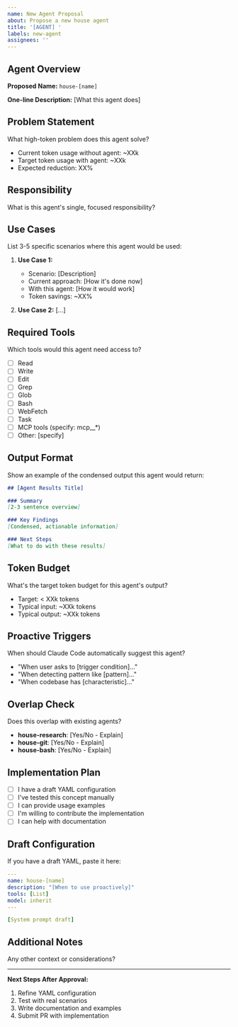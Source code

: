 ```yaml
---
name: New Agent Proposal
about: Propose a new house agent
title: '[AGENT] '
labels: new-agent
assignees: ''
---
```


## Agent Overview

**Proposed Name:** `house-[name]`

**One-line Description:** [What this agent does]

## Problem Statement

What high-token problem does this agent solve?
- Current token usage without agent: ~XXk
- Target token usage with agent: ~XXk
- Expected reduction: XX%

## Responsibility

What is this agent's single, focused responsibility?

## Use Cases

List 3-5 specific scenarios where this agent would be used:

1. **Use Case 1:**
   - Scenario: [Description]
   - Current approach: [How it's done now]
   - With this agent: [How it would work]
   - Token savings: ~XX%

2. **Use Case 2:**
   [...]

## Required Tools

Which tools would this agent need access to?
- [ ] Read
- [ ] Write
- [ ] Edit
- [ ] Grep
- [ ] Glob
- [ ] Bash
- [ ] WebFetch
- [ ] Task
- [ ] MCP tools (specify: mcp__*)
- [ ] Other: [specify]

## Output Format

Show an example of the condensed output this agent would return:

```markdown
## [Agent Results Title]

### Summary
[2-3 sentence overview]

### Key Findings
[Condensed, actionable information]

### Next Steps
[What to do with these results]
```

## Token Budget

What's the target token budget for this agent's output?
- Target: < XXk tokens
- Typical input: ~XXk tokens
- Typical output: ~XXk tokens

## Proactive Triggers

When should Claude Code automatically suggest this agent?
- "When user asks to [trigger condition]..."
- "When detecting pattern like [pattern]..."
- "When codebase has [characteristic]..."

## Overlap Check

Does this overlap with existing agents?
- **house-research**: [Yes/No - Explain]
- **house-git**: [Yes/No - Explain]
- **house-bash**: [Yes/No - Explain]

## Implementation Plan

- [ ] I have a draft YAML configuration
- [ ] I've tested this concept manually
- [ ] I can provide usage examples
- [ ] I'm willing to contribute the implementation
- [ ] I can help with documentation

## Draft Configuration

If you have a draft YAML, paste it here:

```yaml
---
name: house-[name]
description: "[When to use proactively]"
tools: [List]
model: inherit
---

[System prompt draft]
```

## Additional Notes

Any other context or considerations?

---

**Next Steps After Approval:**
1. Refine YAML configuration
2. Test with real scenarios
3. Write documentation and examples
4. Submit PR with implementation
